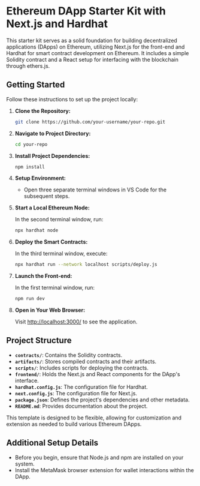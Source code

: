# Ethereum DApp Starter Kit with Next.js and Hardhat

This starter kit serves as a solid foundation for building decentralized applications (DApps) on Ethereum, utilizing Next.js for the front-end and Hardhat for smart contract development on Ethereum. It includes a simple Solidity contract and a React setup for interfacing with the blockchain through ethers.js.

## Getting Started

Follow these instructions to set up the project locally:

1. **Clone the Repository:**

   ```bash
   git clone https://github.com/your-username/your-repo.git
   ```

2. **Navigate to Project Directory:**

   ```bash
   cd your-repo
   ```

3. **Install Project Dependencies:**

   ```bash
   npm install
   ```

4. **Setup Environment:**

   - Open three separate terminal windows in VS Code for the subsequent steps.

5. **Start a Local Ethereum Node:**

   In the second terminal window, run:

   ```bash
   npx hardhat node
   ```

6. **Deploy the Smart Contracts:**

   In the third terminal window, execute:

   ```bash
   npx hardhat run --network localhost scripts/deploy.js
   ```

7. **Launch the Front-end:**

   In the first terminal window, run:

   ```bash
   npm run dev
   ```

8. **Open in Your Web Browser:**

   Visit [http://localhost:3000/](http://localhost:3000/) to see the application.

## Project Structure

- **`contracts/`**: Contains the Solidity contracts.
- **`artifacts/`**: Stores compiled contracts and their artifacts.
- **`scripts/`**: Includes scripts for deploying the contracts.
- **`frontend/`**: Holds the Next.js and React components for the DApp's interface.
- **`hardhat.config.js`**: The configuration file for Hardhat.
- **`next.config.js`**: The configuration file for Next.js.
- **`package.json`**: Defines the project's dependencies and other metadata.
- **`README.md`**: Provides documentation about the project.

This template is designed to be flexible, allowing for customization and extension as needed to build various Ethereum DApps.

## Additional Setup Details

- Before you begin, ensure that Node.js and npm are installed on your system.
- Install the MetaMask browser extension for wallet interactions within the DApp.
